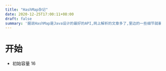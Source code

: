 ```yaml
---
title: "HashMap杂记"
date: 2020-12-25T17:00:11+08:00
draft: false
summary: '据说HashMap是Java设计的最好的API,网上解析的文章多了,里边的一些细节就暴露写出来了,也暴露出了其中的一些未解之谜,这里根据自己的理解和网上找到的一些资料做个笔记.'
---
```



# 开始

- 初始容量 16



